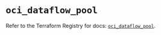 # `oci_dataflow_pool`

Refer to the Terraform Registry for docs: [`oci_dataflow_pool`](https://registry.terraform.io/providers/hashicorp/oci/7.19.0/docs/resources/dataflow_pool).
